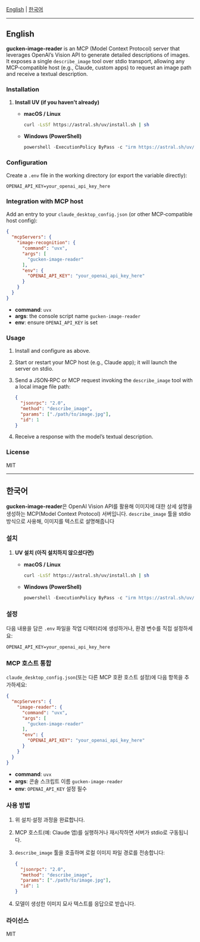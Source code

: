 [English](#english) | [한국어](#한국어)

---

## English

**gucken-image-reader** is an MCP (Model Context Protocol) server that leverages OpenAI’s Vision API to generate detailed descriptions of images. It exposes a single `describe_image` tool over stdio transport, allowing any MCP‐compatible host (e.g., Claude, custom apps) to request an image path and receive a textual description.

### Installation

1. **Install UV (if you haven’t already)**

   * **macOS / Linux**

     ```bash
     curl -LsSf https://astral.sh/uv/install.sh | sh
     ```
   * **Windows (PowerShell)**

     ```powershell
     powershell -ExecutionPolicy ByPass -c "irm https://astral.sh/uv/install.ps1 | iex"
     ```

### Configuration

Create a `.env` file in the working directory (or export the variable directly):

```dotenv
OPENAI_API_KEY=your_openai_api_key_here
```

### Integration with MCP host

Add an entry to your `claude_desktop_config.json` (or other MCP‐compatible host config):

```json
{
  "mcpServers": {
    "image-recognition": {
      "command": "uvx",
      "args": [
        "gucken-image-reader"
      ],
      "env": {
        "OPENAI_API_KEY": "your_openai_api_key_here"
      }
    }
  }
}
```

* **command**: `uvx`
* **args**: the console script name `gucken-image-reader`
* **env**: ensure `OPENAI_API_KEY` is set

### Usage

1. Install and configure as above.

2. Start or restart your MCP host (e.g., Claude app); it will launch the server on stdio.

3. Send a JSON‐RPC or MCP request invoking the `describe_image` tool with a local image file path:

   ```json
   {
     "jsonrpc": "2.0",
     "method": "describe_image",
     "params": ["./path/to/image.jpg"],
     "id": 1
   }
   ```

4. Receive a response with the model’s textual description.

### License

MIT

---

## 한국어

**gucken-image-reader**은 OpenAI Vision API를 활용해 이미지에 대한 상세 설명을 생성하는 MCP(Model Context Protocol) 서버입니다. `describe_image` 툴을 stdio 방식으로 사용해, 이미지를 텍스트로 설명해줍니다

### 설치

1. **UV 설치 (아직 설치하지 않으셨다면)**

   * **macOS / Linux**

     ```bash
     curl -LsSf https://astral.sh/uv/install.sh | sh
     ```
   * **Windows (PowerShell)**

     ```powershell
     powershell -ExecutionPolicy ByPass -c "irm https://astral.sh/uv/install.ps1 | iex"
     ```


### 설정

다음 내용을 담은 `.env` 파일을 작업 디렉터리에 생성하거나, 환경 변수를 직접 설정하세요:

```dotenv
OPENAI_API_KEY=your_openai_api_key_here
```

### MCP 호스트 통합

`claude_desktop_config.json`(또는 다른 MCP 호환 호스트 설정)에 다음 항목을 추가하세요:

```json
{
  "mcpServers": {
    "image-reader": {
      "command": "uvx",
      "args": [
        "gucken-image-reader"
      ],
      "env": {
        "OPENAI_API_KEY": "your_openai_api_key_here"
      }
    }
  }
}
```

* **command**: `uvx`
* **args**: 콘솔 스크립트 이름 `gucken-image-reader`
* **env**: `OPENAI_API_KEY` 설정 필수

### 사용 방법

1. 위 설치·설정 과정을 완료합니다.

2. MCP 호스트(예: Claude 앱)를 실행하거나 재시작하면 서버가 stdio로 구동됩니다.

3. `describe_image` 툴을 호출하며 로컬 이미지 파일 경로를 전송합니다:

   ```json
   {
     "jsonrpc": "2.0",
     "method": "describe_image",
     "params": ["./path/to/image.jpg"],
     "id": 1
   }
   ```

4. 모델이 생성한 이미지 묘사 텍스트를 응답으로 받습니다.

### 라이선스

MIT
